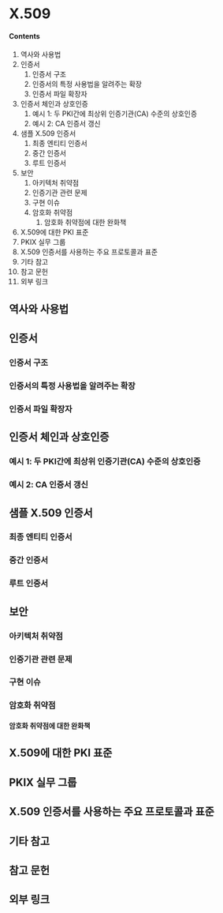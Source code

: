 # X.509

#### Contents
1. 역사와 사용법
2. 인증서
    1. 인증서 구조
    2. 인증서의 특정 사용법을 알려주는 확장
    3. 인증서 파일 확장자
3. 인증서 체인과 상호인증
    1. 예시 1: 두 PKI간에 최상위 인증기관(CA) 수준의 상호인증
    2. 예시 2: CA 인증서 갱신
4. 샘플 X.509 인증서
    1. 최종 엔티티 인증서
    2. 중간 인증서
    3. 루트 인증서
5. 보안
    1. 아키텍처 취약점
  	2. 인증기관 관련 문제
    3. 구현 이슈
    4. 암호화 취약점
        1. 암호화 취약점에 대한 완화책
6. X.509에 대한 PKI 표준
7. PKIX 실무 그룹
8. X.509 인증서를 사용하는 주요 프로토콜과 표준
9. 기타 참고
10. 참고 문헌
11. 외부 링크

## 역사와 사용법
## 인증서
###	인증서 구조
###	인증서의 특정 사용법을 알려주는 확장
###	인증서 파일 확장자
## 인증서 체인과 상호인증
###	예시 1: 두 PKI간에 최상위 인증기관(CA) 수준의 상호인증
###	예시 2: CA 인증서 갱신
## 샘플 X.509 인증서
###	최종 엔티티 인증서
###	중간 인증서
###	루트 인증서
## 보안
###	아키텍처 취약점
###	인증기관 관련 문제
###	구현 이슈
###	암호화 취약점
#### 암호화 취약점에 대한 완화책
## X.509에 대한 PKI 표준
## PKIX 실무 그룹
## X.509 인증서를 사용하는 주요 프로토콜과 표준
## 기타 참고
## 참고 문헌
## 외부 링크
